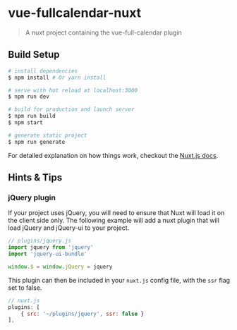 # vue-fullcalendar-nuxt

> A nuxt project containing the vue-full-calendar plugin

## Build Setup

``` bash
# install dependencies
$ npm install # Or yarn install

# serve with hot reload at localhost:3000
$ npm run dev

# build for production and launch server
$ npm run build
$ npm start

# generate static project
$ npm run generate
```

For detailed explanation on how things work, checkout the [Nuxt.js docs](https://github.com/nuxt/nuxt.js).

## Hints & Tips
### jQuery plugin
If your project uses jQuery, you will need to ensure that Nuxt will load it on the client side only. The following example will add a nuxt plugin that will load jQuery and jQuery-ui to your project.

```js
// plugins/jquery.js
import jquery from 'jquery'
import 'jquery-ui-bundle'

window.$ = window.jQuery = jquery
```

This plugin can then be included in your `nuxt.js` config file, with the `ssr` flag set to false. 

```js
// nuxt.js
plugins: [
    { src: '~/plugins/jquery', ssr: false }
],
```
